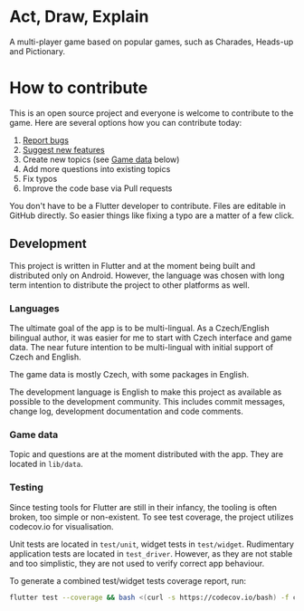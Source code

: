 # Act, Draw, Explain

A multi-player game based on popular games, such as Charades, Heads-up and Pictionary.

# How to contribute

This is an open source project and everyone is welcome to contribute to the game. Here are several options how you can contribute today:

1. [Report bugs](https://github.com/radeklat/act-draw-explain/issues/new/choose)
2. [Suggest new features](https://github.com/radeklat/act-draw-explain/issues/new/choose)
3. Create new topics (see [Game data](#game-data) below)
4. Add more questions into existing topics
5. Fix typos
6. Improve the code base via Pull requests

You don't have to be a Flutter developer to contribute. Files are editable in GitHub directly. So easier things like fixing a typo are a matter of a few click.

## Development

This project is written in Flutter and at the moment being built and distributed only on Android. However, the language was chosen with long term intention to distribute the project to other platforms as well.

### Languages

The ultimate goal of the app is to be multi-lingual. As a Czech/English bilingual author, it was easier for me to start with Czech interface and game data. The near future intention to be multi-lingual with initial support of Czech and English.

The game data is mostly Czech, with some packages in English.

The development language is English to make this project as available as possible to the development community. This includes commit messages, change log, development documentation and code comments.

### Game data

Topic and questions are at the moment distributed with the app. They are located in `lib/data`.

### Testing

Since testing tools for Flutter are still in their infancy, the tooling is often broken, too simple or non-existent. To see test coverage, the project utilizes codecov.io for visualisation.

Unit tests are located in `test/unit`, widget tests in `test/widget`. Rudimentary application tests are located in `test_driver`. However, as they are not stable and too simplistic, they are not used to verify correct app behaviour.

To generate a combined test/widget tests coverage report, run:

```bash
flutter test --coverage && bash <(curl -s https://codecov.io/bash) -f coverage/lcov.info
```